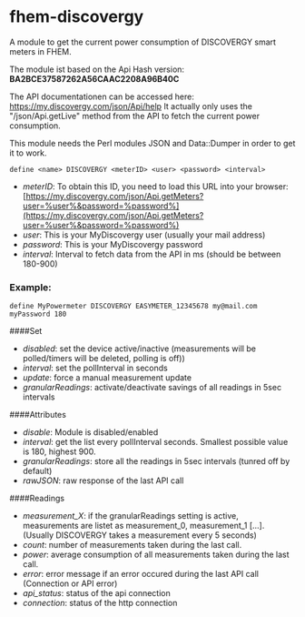# fhem-discovergy

A module to get the current power consumption of DISCOVERGY smart meters in FHEM. 

The module ist based on the Api Hash version: **BA2BCE37587262A56CAAC2208A96B40C** 

The API documentationen can be accessed here: https://my.discovergy.com/json/Api/help 
It actually only uses the "/json/Api.getLive" method from the API to fetch the current power consumption. 

This module needs the Perl modules JSON and Data::Dumper in order to get it to work. 

```
define <name> DISCOVERGY <meterID> <user> <password> <interval>
```

- *meterID*: To obtain this ID, you need to load this URL into your browser: [https://my.discovergy.com/json/Api.getMeters?user=%user%&password=%password%](https://my.discovergy.com/json/Api.getMeters?user=%user%&password=%password%)
- *user*: This is your MyDiscovergy user (usually your mail address)
- *password*: This is your MyDiscovergy password
- *interval*: Interval to fetch data from the API in ms (should be between 180-900)


### Example:
```
define MyPowermeter DISCOVERGY EASYMETER_12345678 my@mail.com myPassword 180
```

####Set
- *disabled*: set the device active/inactive (measurements will be polled/timers will be deleted, polling is off))
- *interval*: set the pollInterval in seconds
- *update*: force a manual measurement update
- *granularReadings*: activate/deactivate savings of all readings in 5sec intervals

####Attributes
- *disable*: Module is disabled/enabled
- *interval*: get the list every pollInterval seconds. Smallest possible value is 180, highest 900.
- *granularReadings*: store all the readings in 5sec intervals (tunred off by default)
- *rawJSON*: raw response of the last API call


####Readings
- *measurement_X*: if the granularReadings setting is active, measurements are listet as measurement_0, measurement_1 [...]. (Usually DISCOVERGY takes a measurement every 5 seconds)
- *count*: number of measurements taken during the last call.
- *power*: average consumption of all measurements taken during the last call.
- *error*: error message if an error occured during the last API call (Connection or API error)
- *api_status*: status of the api connection
- *connection*: status of the http connection
